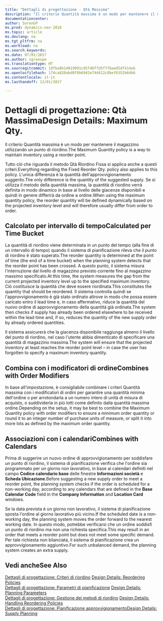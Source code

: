 ```yaml
---
title: "Dettagli di progettazione - Qtà Massima"
description: "Il criterio Quantità massima è un modo per mantenere il magazzino utilizzando un punto di riordino."
documentationcenter: 
author: SorenGP
ms.prod: dynamics-nav-2018
ms.topic: article
ms.devlang: na
ms.tgt_pltfrm: na
ms.workload: na
ms.search.keywords: 
ms.date: 07/01/2017
ms.author: sgroespe
ms.translationtype: HT
ms.sourcegitcommit: 1dfba8b14019991c95f40ffd5f7fbaed5df414eb
ms.openlocfilehash: 174ca820abd8f9b6942e74d412c8bef6352b64b6
ms.contentlocale: it-it
ms.lasthandoff: 12/01/2017

---
```

# <a name="design-details-maximum-qty"></a><span data-ttu-id="dbc7a-103">Dettagli di progettazione: Qtà Massima</span><span class="sxs-lookup"><span data-stu-id="dbc7a-103">Design Details: Maximum Qty.</span></span>
<span data-ttu-id="dbc7a-104">Il criterio Quantità massima è un modo per mantenere il magazzino utilizzando un punto di riordino.</span><span class="sxs-lookup"><span data-stu-id="dbc7a-104">The Maximum Quantity policy is a way to maintain inventory using a reorder point.</span></span>  
  
 <span data-ttu-id="dbc7a-105">Tutto ciò che riguarda il metodo Qtà Riordino Fissa si applica anche a questi criteri.</span><span class="sxs-lookup"><span data-stu-id="dbc7a-105">Everything regarding the Fixed Reorder Qty. policy also applies to this policy.</span></span> <span data-ttu-id="dbc7a-106">L'unica differenza è la quantità dell'approvvigionamento suggerito.</span><span class="sxs-lookup"><span data-stu-id="dbc7a-106">The only difference is the quantity of the suggested supply.</span></span> <span data-ttu-id="dbc7a-107">Se si utilizza il metodo della quantità massima, la quantità di riordino verrà definita in modo dinamico in base al livello delle giacenze disponibili e quindi in genere differirà da ordine a ordine.</span><span class="sxs-lookup"><span data-stu-id="dbc7a-107">When using the maximum quantity policy, the reorder quantity will be defined dynamically based on the projected inventory level and will therefore usually differ from order to order.</span></span>  
  
## <a name="calculated-per-time-bucket"></a><span data-ttu-id="dbc7a-108">Calcolato per intervallo di tempo</span><span class="sxs-lookup"><span data-stu-id="dbc7a-108">Calculated per Time Bucket</span></span>  
 <span data-ttu-id="dbc7a-109">La quantità di riordino viene determinata in un punto del tempo (alla fine di un intervallo di tempo) quando il sistema di pianificazione rileva che il punto di riordino è stato superato.</span><span class="sxs-lookup"><span data-stu-id="dbc7a-109">The reorder quantity is determined at the point of time (the end of a time bucket) when the planning system detects that the reorder point has been crossed.</span></span> <span data-ttu-id="dbc7a-110">A questo punto, il sistema misura l'interruzione dal livello di magazzino previsto corrente fino al magazzino massimo specificato.</span><span class="sxs-lookup"><span data-stu-id="dbc7a-110">At this time, the system measures the gap from the current projected inventory level up to the specified maximum inventory.</span></span> <span data-ttu-id="dbc7a-111">Ciò costituisce la quantità che deve essere riordinata.</span><span class="sxs-lookup"><span data-stu-id="dbc7a-111">This constitutes the quantity that should be reordered.</span></span> <span data-ttu-id="dbc7a-112">Il sistema controlla quindi se l'approvvigionamento è già stato ordinato altrove in modo che possa essere caricato entro il lead time e, in caso affermativo, riduce la quantità del nuovo ordine di approvvigionamento della quantità già ordinata.</span><span class="sxs-lookup"><span data-stu-id="dbc7a-112">The system then checks if supply has already been ordered elsewhere to be received within the lead time and, if so, reduces the quantity of the new supply order by already ordered quantities.</span></span>  
  
 <span data-ttu-id="dbc7a-113">Il sistema assicurerà che la giacenza disponibile raggiunga almeno il livello del punto di riordino, nel caso l'utente abbia dimenticato di specificare una quantità di magazzino massima.</span><span class="sxs-lookup"><span data-stu-id="dbc7a-113">The system will ensure that the projected inventory at least reaches the reorder point level – in case the user has forgotten to specify a maximum inventory quantity.</span></span>  
  
## <a name="combines-with-order-modifiers"></a><span data-ttu-id="dbc7a-114">Combina con i modificatori di ordine</span><span class="sxs-lookup"><span data-stu-id="dbc7a-114">Combines with Order Modifiers</span></span>  
 <span data-ttu-id="dbc7a-115">In base all'impostazione, è consigliabile combinare i criteri Quantità massima con i modificatori di ordini per garantire una quantità minima dell'ordine o per arrotondarla a un numero intero di unità di misura di acquisto, o suddividerla in più lotti come definito dalla quantità massima ordine.</span><span class="sxs-lookup"><span data-stu-id="dbc7a-115">Depending on the setup, it may be best to combine the Maximum Quantity policy with order modifiers to ensure a minimum order quantity or round it to an integer number of purchase units of measure, or split it into more lots as defined by the maximum order quantity.</span></span>  
  
## <a name="combines-with-calendars"></a><span data-ttu-id="dbc7a-116">Associazioni con i calendari</span><span class="sxs-lookup"><span data-stu-id="dbc7a-116">Combines with Calendars</span></span>  
 <span data-ttu-id="dbc7a-117">Prima di suggerire un nuovo ordine di approvvigionamento per soddisfare un punto di riordino, il sistema di pianificazione verifica che l'ordine sia programmato per un giorno non lavorativo, in base ai calendari definiti nel campo **Codice calendario base** delle finestre **Informazioni società** e **Scheda Ubicazione**.</span><span class="sxs-lookup"><span data-stu-id="dbc7a-117">Before suggesting a new supply order to meet a reorder point, the planning system checks if the order is scheduled for a non-working day, according to any calendars that are  defined in the **Base Calendar Code** field in the **Company Information** and **Location Card** windows.</span></span>  
  
 <span data-ttu-id="dbc7a-118">Se la data prevista è un giorno non lavorativo, il sistema di pianificazione sposta l'ordine al giorno lavorativo più vicino.</span><span class="sxs-lookup"><span data-stu-id="dbc7a-118">If the scheduled date is a non-working day, the planning system moves the order forward to the nearest working date.</span></span> <span data-ttu-id="dbc7a-119">In questo modo, potrebbe verificarsi che un ordine soddisfi un punto di riordino ma non una richiesta specifica.</span><span class="sxs-lookup"><span data-stu-id="dbc7a-119">This may result in an order that meets a reorder point but does not meet some specific demand.</span></span> <span data-ttu-id="dbc7a-120">Per tale richiesta non bilanciata, il sistema di pianificazione crea un approvvigionamento aggiuntivo.</span><span class="sxs-lookup"><span data-stu-id="dbc7a-120">For such unbalanced demand, the planning system creates an extra supply.</span></span>  
  
## <a name="see-also"></a><span data-ttu-id="dbc7a-121">Vedi anche</span><span class="sxs-lookup"><span data-stu-id="dbc7a-121">See Also</span></span>  
 <span data-ttu-id="dbc7a-122">[Dettagli di progettazione: Criteri di riordino](design-details-reordering-policies.md) </span><span class="sxs-lookup"><span data-stu-id="dbc7a-122">[Design Details: Reordering Policies](design-details-reordering-policies.md) </span></span>  
 <span data-ttu-id="dbc7a-123">[Dettagli di progettazione: Parametri di pianificazione](design-details-planning-parameters.md) </span><span class="sxs-lookup"><span data-stu-id="dbc7a-123">[Design Details: Planning Parameters](design-details-planning-parameters.md) </span></span>  
 <span data-ttu-id="dbc7a-124">[Dettagli di progettazione: Gestione dei metodi di riordino](design-details-handling-reordering-policies.md) </span><span class="sxs-lookup"><span data-stu-id="dbc7a-124">[Design Details: Handling Reordering Policies](design-details-handling-reordering-policies.md) </span></span>  
 [<span data-ttu-id="dbc7a-125">Dettagli di progettazione: Pianificazione approvvigionamento</span><span class="sxs-lookup"><span data-stu-id="dbc7a-125">Design Details: Supply Planning</span></span>](design-details-supply-planning.md)
